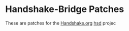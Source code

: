 # Handshake-Bridge Patches

These are patches for the [Handshake.org](http://www.handshake.org) [hsd](https://github.com/handshake-org/hsd) projec
